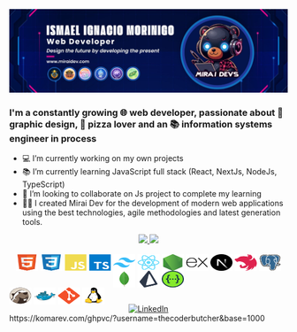 <div align="center">
    <a href="https://miraidev.com" target="_blank"></s>
        <img  src="./icons/banner.jpeg" alt="banner" />
    </a> 
</div>

### I'm a constantly growing 🌐 web developer, passionate about 🎨 graphic design, 🍕 pizza lover and an 📚 information systems engineer in process 

- :computer: I’m currently working on my own projects
- 📚 I’m currently learning JavaScript full stack (React, NextJs, NodeJs, TypeScript)
- :eyes: I’m looking to collaborate on Js project to complete my learning
- 👨‍💻 I created Mirai Dev for the development of modern web applications using the best technologies, agile methodologies and latest generation tools.

<div align="center">
    <a href="www.miraidev.com" target="_blank">
      <img height="250em" src="https://github-readme-stats.vercel.app/api?username=thecoderbutcher&show_icons=true&theme=github_dark&include_all_commits=true&count_private=true&show=reviews,discussions_answered">
      <img height="250em" src="https://github-readme-stats.vercel.app/api/top-langs/?username=thecoderbutcher&layout=compact&langs_count=10&theme=github_dark">
    </a>
</div>
<br>
<div align="center" style="display: inline-block;">
    <img align="center" height="30" width="40" src="https://raw.githubusercontent.com/devicons/devicon/master/icons/html5/html5-original.svg" alt="html5">
    <img align="center" height="30" width="40" src="https://raw.githubusercontent.com/devicons/devicon/master/icons/css3/css3-original.svg" alt="css3">
    <img align="center" height="30" width="40" src="https://raw.githubusercontent.com/devicons/devicon/master/icons/javascript/javascript-plain.svg" alt="js">
    <img align="center" height="30" width="40" src="https://raw.githubusercontent.com/devicons/devicon/master/icons/typescript/typescript-plain.svg" alt="ts">
    <img align="center" height="30" width="40" src="https://raw.githubusercontent.com/devicons/devicon/6910f0503efdd315c8f9b858234310c06e04d9c0/icons/tailwindcss/tailwindcss-original.svg" alt="tailwindcss">
    <img align="center" height="30" width="40" src="https://raw.githubusercontent.com/devicons/devicon/master/icons/react/react-original.svg" alt="js">
    <img align="center" height="30" width="40" src="https://raw.githubusercontent.com/devicons/devicon/master/icons/nodejs/nodejs-original.svg" alt="nodejs"> 
    <img align="center" height="30" width="40" src="https://raw.githubusercontent.com/devicons/devicon/6910f0503efdd315c8f9b858234310c06e04d9c0/icons/express/express-original.svg" alt="nodejs"> 
    <img align="center" height="30" width="40" src="https://raw.githubusercontent.com/devicons/devicon/6910f0503efdd315c8f9b858234310c06e04d9c0/icons/nextjs/nextjs-original.svg" alt="nodejs"> 
    <img align="center" height="30" width="40" src="https://raw.githubusercontent.com/devicons/devicon/6910f0503efdd315c8f9b858234310c06e04d9c0/icons/nestjs/nestjs-original.svg" alt="nestjs"> 
    <img align="center" height="30" width="40" src="https://raw.githubusercontent.com/devicons/devicon/6910f0503efdd315c8f9b858234310c06e04d9c0/icons/postgresql/postgresql-original.svg" alt="postgresql">
    <img align="center" height="30" width="40" src="https://raw.githubusercontent.com/devicons/devicon/6910f0503efdd315c8f9b858234310c06e04d9c0/icons/mongodb/mongodb-original.svg" alt="mongodb">
    <img align="center" height="30" width="40" src="https://raw.githubusercontent.com/devicons/devicon/6910f0503efdd315c8f9b858234310c06e04d9c0/icons/prisma/prisma-original.svg" alt="prisma">
    <img align="center" height="30" width="40" src="https://raw.githubusercontent.com/devicons/devicon/6910f0503efdd315c8f9b858234310c06e04d9c0/icons/swagger/swagger-original.svg" alt="swagger">
</div>
<br>
<div align="center" style="display: inline-block;">
    <img align="center" height="30" width="40" src="https://raw.githubusercontent.com/devicons/devicon/6910f0503efdd315c8f9b858234310c06e04d9c0/icons/dbeaver/dbeaver-original.svg" alt="dbeaver">
    <img align="center" height="30" width="40" src="https://raw.githubusercontent.com/devicons/devicon/6910f0503efdd315c8f9b858234310c06e04d9c0/icons/docker/docker-original.svg" alt="docker">
    <img align="center" height="30" width="40" src="https://raw.githubusercontent.com/devicons/devicon/6910f0503efdd315c8f9b858234310c06e04d9c0/icons/git/git-original.svg" alt="git">
    <img align="center" height="30" width="40" src="https://raw.githubusercontent.com/devicons/devicon/6910f0503efdd315c8f9b858234310c06e04d9c0/icons/linux/linux-original.svg" alt="linux">
</div>
<br>
<div align="center">
    <a href="https://www.linkedin.com/in/ignaciomorinigo/" target="_blank"></s><img  src="https://img.shields.io/badge/LinkedIn-0077B5?style=for-the-badge&logo=linkedin&logoColor=white" alt="LinkedIn"></a>
</div>
https://komarev.com/ghpvc/?username=thecoderbutcher&base=1000
